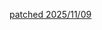 [patched 2025/11/09](https://store.steampowered.com/news/app/730/view/545620158577639655?l=english)
